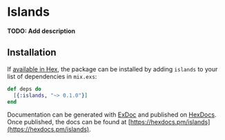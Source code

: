 # Islands

**TODO: Add description**

## Installation

If [available in Hex](https://hex.pm/docs/publish), the package can be installed
by adding `islands` to your list of dependencies in `mix.exs`:

```elixir
def deps do
  [{:islands, "~> 0.1.0"}]
end
```

Documentation can be generated with [ExDoc](https://github.com/elixir-lang/ex_doc)
and published on [HexDocs](https://hexdocs.pm). Once published, the docs can
be found at [https://hexdocs.pm/islands](https://hexdocs.pm/islands).


